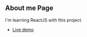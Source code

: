 ## About me Page

I'm learning ReactJS with this project.

- [Live demo](https://pekseneren.herokuapp.com/)